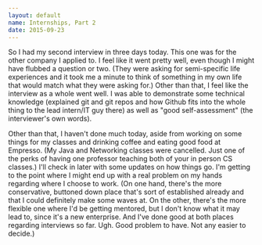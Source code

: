 ```yaml
---
layout: default
name: Internships, Part 2
date: 2015-09-23
---
```


So I had my second interview in three days today. This one was for the other company I applied to. I feel like it went pretty well, even though I might have flubbed a question or two. (They were asking for semi-specific life experiences and it took me a minute to think of something in my own life that would match what they were asking for.) Other than that, I feel like the interview as a whole went well. I was able to demonstrate some technical knowledge (explained git and git repos and how Github fits into the whole thing to the lead intern/IT guy there) as well as "good self-assessment" (the interviewer's own words).

Other than that, I haven't done much today, aside from working on some things for my classes and drinking coffee and eating good food at Empresso. (My Java and Networking classes were cancelled. Just one of the perks of having one professor teaching both of your in person CS classes.) I'll check in later with some updates on how things go. I'm getting to the point where I might end up with a real problem on my hands regarding where I choose to work. (On one hand, there's the more conservative, buttoned down place that's sort of established already and that I could definitely make some waves at. On the other, there's the more flexible one where I'd be getting mentored, but I don't know what it may lead to, since it's a new enterprise. And I've done good at both places regarding interviews so far. Ugh. Good problem to have. Not any easier to decide.)
